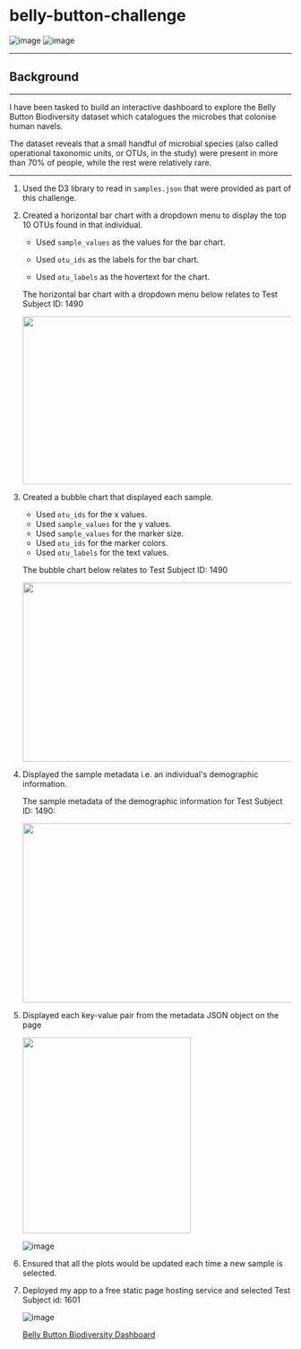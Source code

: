 # belly-button-challenge

![image](https://github.com/Mago281/belly-button-challenge/assets/131424690/1f9919f6-c12b-4fe5-8bac-26555ca6d9ba)
![image](https://github.com/Mago281/belly-button-challenge/assets/131424690/29575d13-b8e7-47c0-8942-bf90292f63ce)


---

## Background

________________________________________

I have been tasked to build an interactive dashboard to explore the Belly Button Biodiversity dataset which catalogues the microbes that colonise human navels.

The dataset reveals that a small handful of microbial species (also called operational taxonomic units, or OTUs, in the study) were present in more than 70% of people, while the rest were relatively rare.

________________________________________


1. Used the D3 library to read in `samples.json` that were provided as part of this challenge.
   

2.  Created a horizontal bar chart with a dropdown menu to display the top 10 OTUs found in that individual.
      - Used `sample_values` as the values for the bar chart.

      - Used `otu_ids` as the labels for the bar chart.

      - Used `otu_labels` as the hovertext for the chart.

      The horizontal bar chart with a dropdown menu below relates to Test Subject ID: 1490
    
      <img src="https://github.com/Mago281/belly-button-challenge/assets/131424690/af9dde91-e798-4767-94aa-da8ffc2a2506" width="500" height="300" />
    

3.  Created a bubble chart that displayed each sample.
      - Used `otu_ids` for the x values.
      - Used `sample_values` for the y values.
      - Used `sample_values` for the marker size.
      - Used `otu_ids` for the marker colors.
      - Used `otu_labels` for the text values.
    
    The bubble chart below relates to Test Subject ID: 1490
    
    <img src="https://github.com/Mago281/belly-button-challenge/assets/131424690/a9a02912-7673-4bb1-84cb-74492ee195db" width="500" height="320">


4.  Displayed the sample metadata i.e. an individual's demographic information.
    
    The sample metadata of the demographic information for Test Subject ID: 1490: 
    
    <img src="https://github.com/Mago281/belly-button-challenge/assets/131424690/3e427278-508d-43c1-b73c-b3b3ab1ef233" width="800" height="320">

   
5.  Displayed each key-value pair from the metadata JSON object on the page

      <img src="https://github.com/Mago281/belly-button-challenge/assets/131424690/cfbcad51-a054-49c1-8e0b-64bc14b2e2b2" width="300" height="350">
      
      ![image](https://github.com/Mago281/belly-button-challenge/assets/131424690/bce0f260-137b-4034-8321-a057c5859563)


7.  Ensured that all the plots would be updated each time a new sample is selected.


8.  Deployed my app to a free static page hosting service and selected Test Subject id: 1601

      ![image](https://github.com/Mago281/belly-button-challenge/assets/131424690/ce542777-6e1d-4c07-a886-db47f9105726)

       [Belly Button Biodiversity Dashboard](file:///C:/Users/Magdalene/Mago281/belly-button-challenge/index.html)




